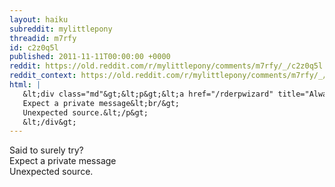 ```yaml
---
layout: haiku
subreddit: mylittlepony
threadid: m7rfy
id: c2z0q5l
published: 2011-11-11T00:00:00 +0000
reddit: https://old.reddit.com/r/mylittlepony/comments/m7rfy/_/c2z0q5l
reddit_context: https://old.reddit.com/r/mylittlepony/comments/m7rfy/_/c2z0q5l?context=3
html: |
   &lt;div class="md"&gt;&lt;p&gt;&lt;a href="/rderpwizard" title="Always Relevant / Hopeful Day Intrigued / Paper Bag Princess"&gt;&lt;/a&gt; Said to surely try?&lt;br/&gt;
   Expect a private message&lt;br/&gt;
   Unexpected source.&lt;/p&gt;
   &lt;/div&gt;
---
```


[](/rderpwizard "Always Relevant / Hopeful Day Intrigued / Paper Bag Princess") Said to surely try?  
Expect a private message  
Unexpected source.